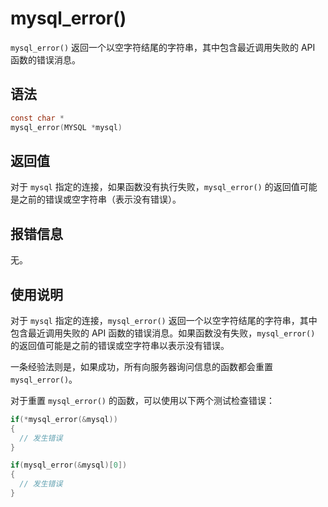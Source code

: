 mysql_error() 
==================================

`mysql_error()` 返回一个以空字符结尾的字符串，其中包含最近调用失败的 API 函数的错误消息。

语法 
-----------------------

```c
const char *
mysql_error(MYSQL *mysql)
```



返回值 
------------------------

对于 `mysql` 指定的连接，如果函数没有执行失败，`mysql_error()` 的返回值可能是之前的错误或空字符串（表示没有错误）。

报错信息 
-------------------------

无。

使用说明 
-------------------------

对于 `mysql` 指定的连接，`mysql_error()` 返回一个以空字符结尾的字符串，其中包含最近调用失败的 API 函数的错误消息。如果函数没有失败，`mysql_error()` 的返回值可能是之前的错误或空字符串以表示没有错误。

一条经验法则是，如果成功，所有向服务器询问信息的函数都会重置 `mysql_error()`。

对于重置 `mysql_error()` 的函数，可以使用以下两个测试检查错误：

```c
if(*mysql_error(&mysql))
{
  // 发生错误
}

if(mysql_error(&mysql)[0])
{
  // 发生错误
}
```


